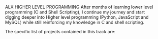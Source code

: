 ALX HIGHER LEVEL PROGRAMMING
After months of learning lower level programming (C and Shell Scripting), I continue my journey and start digging deeper into Higher level programming (Python, JavaScript and MySQL) while still reinforcing my knowledge in C and shell scripting.

The specific list of projects contained in this track are:
